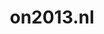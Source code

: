 ---
layout: post
title:  "on2013.nl"
internal_url:  "/dutchgov/on2013.nl.html"
subdomains_count: 2
all_subdomains_count: 2
urls_count: 2
ssl_rank: 0
http_rank: 80
url_link: /data/on2013.nl/urls.txt
all_subdomains_link: /data/on2013.nl/all_subdomains.txt
subdomains_link: /data/on2013.nl/subdomains.txt
categories: dutchgov
---